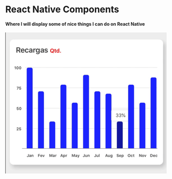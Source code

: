 # React Native Components
#### Where I will display some of nice things I can do on React Native

![gif](https://github.com/gabrr/react-native-components/blob/master/gifs/chart.gif)
